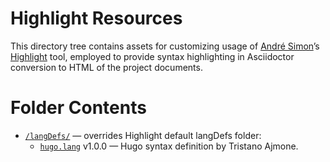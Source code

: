 # Highlight Resources

This directory tree contains assets for customizing usage of [André Simon]’s [Highlight] tool, employed to provide syntax highlighting in Asciidoctor conversion to HTML of the project documents.

# Folder Contents

- [`/langDefs/`][langDefs] — overrides Highlight default langDefs folder:
    + [`hugo.lang`][hugo.lang] v1.0.0 — Hugo syntax definition by Tristano Ajmone.


<!-----------------------------------------------------------------------------
                               REFERENCE LINKS                                
------------------------------------------------------------------------------>

<!-- project files & folders -->

[langDefs]:    ./langDefs/ "Navigate folder"
[hugo.lang]: ./langDefs/hugo.lang "View file"


<!-- 3rd party resources -->

[Highlight]: http://www.andre-simon.de/doku/highlight/en/highlight.php "Visit Highlight website"

<!-- people -->

[André Simon]: http://www.andre-simon.de "Visit André Simon's website"

<!-- EOF -->